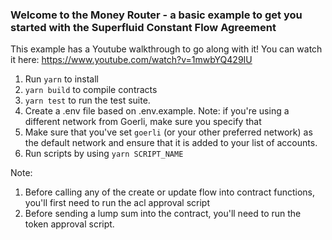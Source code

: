 ### Welcome to the Money Router - a basic example to get you started with the Superfluid Constant Flow Agreement

This example has a Youtube walkthrough to go along with it! You can watch it here: https://www.youtube.com/watch?v=1mwbYQ429IU

1) Run `yarn` to install 
2) `yarn build` to compile contracts
3) `yarn test` to run the test suite.
4) Create a .env file based on .env.example. Note: if you're using a different network from Goerli, make sure you specify that
5) Make sure that you've set `goerli` (or your other preferred network) as the default network and ensure that it is added to your list of accounts.
6) Run scripts by using `yarn SCRIPT_NAME`

Note: 
1) Before calling any of the create or update flow into contract functions, you'll first need to run the acl approval script
2) Before sending a lump sum into the contract, you'll need to run the token approval script.
